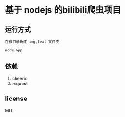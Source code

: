 # 基于 nodejs 的bilibili爬虫项目

## 运行方式

`在根目录新建 img,text 文件夹`

```
node app
```

## 依赖

1. cheerio
2. request

## license 
MIT